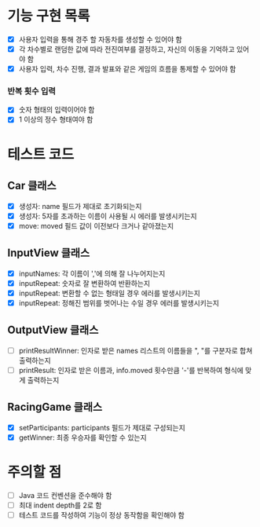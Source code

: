 # 기능 구현 목록

- [x] 사용자 입력을 통해 경주 할 자동차를 생성할 수 있어야 함
- [x] 각 차수별로 랜덤한 값에 따라 전진여부를 결정하고, 자신의 이동을 기억하고 있어야 함
- [x] 사용자 입력, 차수 진행, 결과 발표와 같은 게임의 흐름을 통제할 수 있어야 함

### 반복 횟수 입력

- [x] 숫자 형태의 입력이어야 함
- [x] 1 이상의 정수 형태여야 함

# 테스트 코드

## Car 클래스

- [x] 생성자: name 필드가 제대로 초기화되는지
- [x] 생성자: 5자를 초과하는 이름이 사용될 시 에러를 발생시키는지
- [x] move: moved 필드 값이 이전보다 크거나 같아졌는지

## InputView 클래스

- [x] inputNames: 각 이름이 ','에 의해 잘 나누어지는지
- [x] inputRepeat: 숫자로 잘 변환하여 반환하는지
- [x] inputRepeat: 변환할 수 없는 형태일 경우 에러를 발생시키는지
- [x] inputRepeat: 정해진 범위를 벗어나는 수일 경우 에러를 발생시키는지

## OutputView 클래스

- [ ] printResultWinner: 인자로 받은 names 리스트의 이름들을 ", "를 구분자로 합쳐 출력하는지
- [ ] printResult: 인자로 받은 이름과, info.moved 횟수만큼 '-'를 반복하여 형식에 맞게 출력하는지

## RacingGame 클래스

- [x] setParticipants: participants 필드가 제대로 구성되는지
- [x] getWinner: 최종 우승자를 확인할 수 있는지

# 주의할 점

- [ ] Java 코드 컨벤션을 준수해야 함
- [ ] 최대 indent depth를 2로 함
- [ ] 테스트 코드를 작성하여 기능이 정상 동작함을 확인해야 함